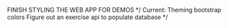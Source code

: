  FINISH STYLING THE WEB APP FOR DEMOS */
 Current: Theming bootstrap colors
 Figure out an exercise api to populate database */
